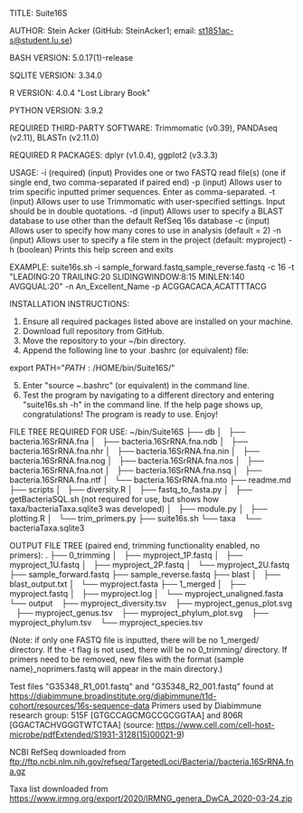 TITLE: Suite16S

AUTHOR: Stein Acker (GitHub: SteinAcker1; email: st1851ac-s@student.lu.se)

BASH VERSION: 5.0.17(1)-release

SQLITE VERSION: 3.34.0

R VERSION: 4.0.4 "Lost Library Book"

PYTHON VERSION: 3.9.2

REQUIRED THIRD-PARTY SOFTWARE: Trimmomatic (v0.39), PANDAseq (v2.11), BLASTn (v2.11.0)

REQUIRED R PACKAGES: dplyr (v1.0.4), ggplot2 (v3.3.3)

USAGE:
-i 	(required) (input) Provides one or two FASTQ read file(s) (one if single end, two comma-separated if paired end)
-p	(input) Allows user to trim specific inputted primer sequences. Enter as comma-separated.
-t	(input) Allows user to use Trimmomatic with user-specified settings. Input should be in double quotations.
-d	(input) Allows user to specify a BLAST database to use other than the default RefSeq 16s database
-c  (input) Allows user to specify how many cores to use in analysis (default = 2)
-n  (input) Allows user to specify a file stem in the project (default: myproject)
-h  (boolean) Prints this help screen and exits

EXAMPLE: suite16s.sh -i sample_forward.fastq,sample_reverse.fastq -c 16 -t "LEADING:20 TRAILING:20 SLIDINGWINDOW:8:15 MINLEN:140 AVGQUAL:20" -n An_Excellent_Name -p ACGGACACA,ACATTTTACG

INSTALLATION INSTRUCTIONS:
1) Ensure all required packages listed above are installed on your machine.
2) Download full repository from GitHub.
3) Move the repository to your ~/bin directory.
4) Append the following line to your .bashrc (or equivalent) file:

export PATH="$PATH:/$HOME/bin/Suite16S/"

5) Enter "source ~.bashrc" (or equivalent) in the command line.
6) Test the program by navigating to a different directory and entering "suite16s.sh -h" in the command line.
   If the help page shows up, congratulations! The program is ready to use. Enjoy!

FILE TREE REQUIRED FOR USE:
~/bin/Suite16S
      ├── db
      │   ├── bacteria.16SrRNA.fna
      │   ├── bacteria.16SrRNA.fna.ndb
      │   ├── bacteria.16SrRNA.fna.nhr
      │   ├── bacteria.16SrRNA.fna.nin
      │   ├── bacteria.16SrRNA.fna.nog
      │   ├── bacteria.16SrRNA.fna.nos
      │   ├── bacteria.16SrRNA.fna.not
      │   ├── bacteria.16SrRNA.fna.nsq
      │   ├── bacteria.16SrRNA.fna.ntf
      │   └── bacteria.16SrRNA.fna.nto
      ├── readme.md
      ├── scripts
      │   ├── diversity.R
      │   ├── fastq_to_fasta.py
      │   ├── getBacteriaSQL.sh (not required for use, but shows how taxa/bacteriaTaxa.sqlite3 was developed)
      │   ├── module.py
      │   ├── plotting.R
      │   └── trim_primers.py
      ├── suite16s.sh
      └── taxa
          └── bacteriaTaxa.sqlite3

OUTPUT FILE TREE (paired end, trimming functionality enabled, no primers):
.
├── 0_trimming
│   ├── myproject_1P.fastq
│   ├── myproject_1U.fastq
│   ├── myproject_2P.fastq
│   └── myproject_2U.fastq
├── sample_forward.fastq
├── sample_reverse.fastq
├── blast
│   ├── blast_output.txt
│   └── myproject.fasta
├── 1_merged
│   ├── myproject.fastq
│   ├── myproject.log
│   └── myproject_unaligned.fasta
└── output
    ├── myproject_diversity.tsv
    ├── myproject_genus_plot.svg
    ├── myproject_genus.tsv
    ├── myproject_phylum_plot.svg
    ├── myproject_phylum.tsv
    └── myproject_species.tsv

 (Note: if only one FASTQ file is inputted, there will be no 1_merged/ directory. If
   the -t flag is not used, there will be no 0_trimming/ directory. If primers need to
   be removed, new files with the format (sample name)_noprimers.fastq will appear in
   the main directory.)

Test files "G35348_R1_001.fastq" and "G35348_R2_001.fastq" found at https://diabimmune.broadinstitute.org/diabimmune/t1d-cohort/resources/16s-sequence-data
Primers used by Diabimmune research group: 515F [GTGCCAGCMGCCGCGGTAA] and 806R [GGACTACHVGGGTWTCTAA] (source: https://www.cell.com/cell-host-microbe/pdfExtended/S1931-3128(15)00021-9)

NCBI RefSeq downloaded from ftp://ftp.ncbi.nlm.nih.gov/refseq/TargetedLoci/Bacteria//bacteria.16SrRNA.fna.gz

Taxa list downloaded from https://www.irmng.org/export/2020/IRMNG_genera_DwCA_2020-03-24.zip
